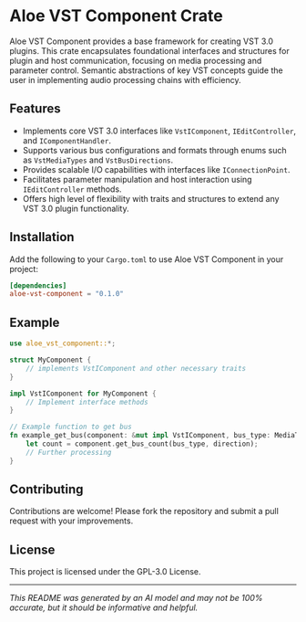 # Aloe VST Component Crate

Aloe VST Component provides a base framework for creating VST 3.0 plugins. This crate encapsulates foundational interfaces and structures for plugin and host communication, focusing on media processing and parameter control. Semantic abstractions of key VST concepts guide the user in implementing audio processing chains with efficiency.

## Features
- Implements core VST 3.0 interfaces like `VstIComponent`, `IEditController`, and `IComponentHandler`.
- Supports various bus configurations and formats through enums such as `VstMediaTypes` and `VstBusDirections`.
- Provides scalable I/O capabilities with interfaces like `IConnectionPoint`.
- Facilitates parameter manipulation and host interaction using `IEditController` methods.
- Offers high level of flexibility with traits and structures to extend any VST 3.0 plugin functionality.

## Installation
Add the following to your `Cargo.toml` to use Aloe VST Component in your project:

```toml
[dependencies]
aloe-vst-component = "0.1.0"
```

## Example
```rust
use aloe_vst_component::*;

struct MyComponent {
    // implements VstIComponent and other necessary traits
}

impl VstIComponent for MyComponent {
    // Implement interface methods
}

// Example function to get bus
fn example_get_bus(component: &mut impl VstIComponent, bus_type: MediaType, direction: BusDirection) {
    let count = component.get_bus_count(bus_type, direction);
    // Further processing
}
```

## Contributing
Contributions are welcome! Please fork the repository and submit a pull request with your improvements.

## License
This project is licensed under the GPL-3.0 License.

---
*This README was generated by an AI model and may not be 100% accurate, but it should be informative and helpful.*